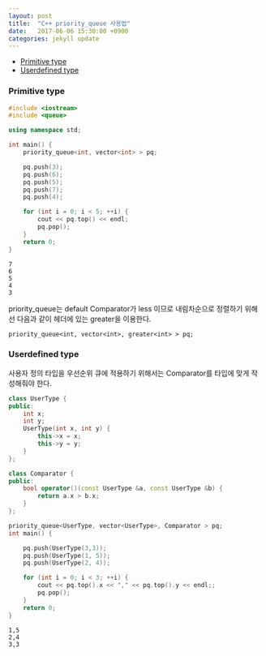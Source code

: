 ```yaml
---
layout: post
title:  "C++ priority_queue 사용법"
date:   2017-06-06 15:30:00 +0900
categories: jekyll update
---
```

<!-- MarkdownTOC -->

- [Primitive type](#primitive-type)
- [Userdefined type](#userdefined-type)

<!-- /MarkdownTOC -->

<a name="primitive-type"></a>
### Primitive type

```c++
#include <iostream>
#include <queue>

using namespace std;

int main() {
	priority_queue<int, vector<int> > pq;

	pq.push(3);
	pq.push(6);
	pq.push(5);
	pq.push(7);
	pq.push(4);

	for (int i = 0; i < 5; ++i) {
		cout << pq.top() << endl;
		pq.pop();
	}
	return 0;
}
```
```
7
6
5
4
3
```

priority_queue는 default Comparator가 less<type> 이므로 내림차순으로 정렬하기 위해선
다음과 같이 <functional> 헤더에 있는 greater<type>을 이용한다.
```
priority_queue<int, vector<int>, greater<int> > pq;
```

<a name="userdefined-type"></a>
### Userdefined type
사용자 정의 타입을 우선순위 큐에 적용하기 위해서는 Comparator를 타입에 맞게 작성해줘야 한다.
```c++
class UserType {
public:
	int x;
	int y;
	UserType(int x, int y) {
		this->x = x;
		this->y = y;
	}
};

class Comparator {
public:
	bool operator()(const UserType &a, const UserType &b) {
		return a.x > b.x;
	}
};

priority_queue<UserType, vector<UserType>, Comparator > pq;
int main() {

	pq.push(UserType(3,3));
	pq.push(UserType(1, 5));
	pq.push(UserType(2, 4));

	for (int i = 0; i < 3; ++i) {
		cout << pq.top().x << "," << pq.top().y << endl;;
		pq.pop();
	}
	return 0;
}
```
```
1,5
2,4
3,3
```